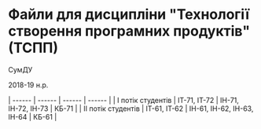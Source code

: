 # Файли для дисципліни "Технології створення програмних продуктів" (ТСПП) 

СумДУ

2018-19 н.р.

| ------ | ------ | ------ | ------ |
| І потік студентів | ІТ-71, ІТ-72 | ІН-71, ІН-72, ІН-73 | КБ-71 |
| ІІ потік студентів | ІТ-61, ІТ-62 | ІН-61, ІН-62, ІН-63, ІН-64 | КБ-61 |

